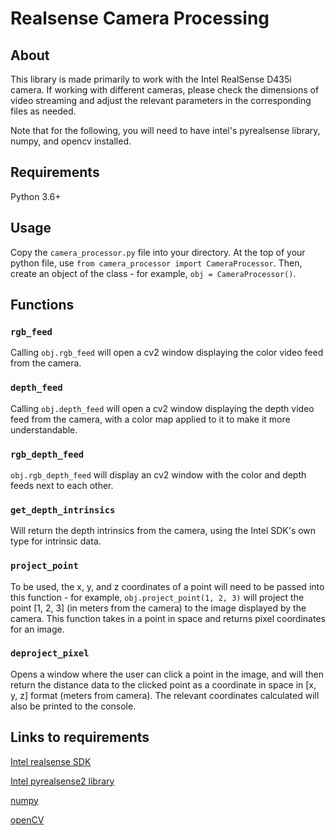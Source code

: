 # Realsense Camera Processing

## About
This library is made primarily to work with the Intel RealSense D435i camera. If working with different cameras, please check the dimensions of video streaming and adjust the relevant parameters in the corresponding files as needed.

Note that for the following, you will need to have intel's pyrealsense library, numpy, and opencv installed. 
## Requirements
Python 3.6+

## Usage
Copy the `camera_processor.py` file into your directory. At the top of your python file, use `from camera_processor import CameraProcessor`. Then, create an object of the class - for example, `obj = CameraProcessor()`.

## Functions
### `rgb_feed`
Calling `obj.rgb_feed` will open a cv2 window displaying the color video feed from the camera.
### `depth_feed`
Calling `obj.depth_feed` will open a cv2 window displaying the depth video feed from the camera, with a color map applied to it to make it more understandable.
### `rgb_depth_feed`
`obj.rgb_depth_feed` will display an cv2 window with the color and depth feeds next to each other.
### `get_depth_intrinsics`
Will return the depth intrinsics from the camera, using the Intel SDK's own type for intrinsic data.
### `project_point`
To be used, the x, y, and z coordinates of a point will need to be passed into this function - for example, `obj.project_point(1, 2, 3)` will project the point [1, 2, 3] (in meters from the camera) to the image displayed by the camera. This function takes in a point in space and returns pixel coordinates for an image.
### `deproject_pixel`
Opens a window where the user can click a point in the image, and will then return the distance data to the clicked point as a coordinate in space in [x, y, z] format (meters from camera). The relevant coordinates calculated will also be printed to the console.
## Links to requirements
[Intel realsense SDK](https://www.intelrealsense.com/sdk-2/)

[Intel pyrealsense2 library](https://pypi.org/project/pyrealsense2/)

[numpy](https://numpy.org/)

[openCV](https://pypi.org/project/opencv-python/)


